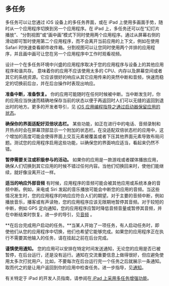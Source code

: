 ## **多任务**

多任务可以让您通过 iOS 设备上的多任务界面，或在 iPad 上使用多画面手势，随时从一个应用程序切换到另一个应用程序。在 iPad 上，多任务还可以在“幻灯片播放”、“分割视图”或“画中画”模式下同时使用两个应用程序。通过从屏幕右侧的滑动即可暂时使用第二个应用程序，而不会离开当前应用的上下文，例如在使用 Safari 时快速查看邮件收件箱。分割视图可以让您同时使用两个并排的应用程序，并且画中画可让您在另一个应用程序中工作时观看视频。

设计一个在多任务环境中兴盛的应用程序取决于您的应用程序与设备上的其他应用程序和谐共存。 意味着你的应用不应该使用太多的 CPU、内存以及屏幕空间或者其它的系统资源。它应该很好的响应从其它应用传来的突然中断和音频，快速而稳定的切换前后台，并在后台操作时表现出响应。

**准备中断，准备恢复。**  你的应用可能随时在任何时候被中断。当中断发生时，你的应用应当快速而精确地保存当前的状态以便于再返回时人们可以无缝的返回到退出时的地方。更多的开发者导引，见 [iOS 应用编程指导之通过启动器保留应用的状态](https://developer.apple.com/library/content/documentation/iPhone/Conceptual/iPhoneOSProgrammingGuide/StrategiesforImplementingYourApp/StrategiesforImplementingYourApp.html#//apple_ref/doc/uid/TP40007072-CH5-SW2)。

**确保你的界面适配好双倍状态栏。** 某些功能，如正在进行中的电话、音频录制和开热点时会在屏幕顶部显示一个附加的状态栏。在没适配双倍状态栏的应用中，这个增加的高度可能会使得界面上交互元素被覆盖或者下压其他界面元素导致布局问题。测试您的应用程序启用这些功能，以确保您的界面响应适当，看起来仍然不错。

**暂停需要关注或积极参与的活动。** 如果你的应用是一款游戏或者媒体播放应用，确保人们切换到其它应用的时候不错过任何内容。当他们切换回来时，使他们能继续，就好像没离开过一样。

**适当的响应外部音频** 有时候，应用程序的音频可能会被其他应用或系统本身的音频中断。例如，来电或 Siri 发起的音乐播放可能会中断您的应用的音频。当这些情况发生时，您的应用程序的响应应符合人们的期望。对于主要的音频中断，例如播放音乐，播客或有声读物，您的应用程序应该无限期地暂停其音频。对于较短的中断，例如 GPS 定向通知，您的应用程序应暂时降低音频音量或暂停其音频，并在中断结束时恢复。进一步的导引，见[音频](https://developer.apple.com/ios/human-interface-guidelines/interaction/audio/) 。

**在后台完成用户启动的任务。**当某人开始了一项任务，有人启动任务时，即使他们从您的应用程序中切换，他们也希望它能够完成。如果您的应用程序正在执行不需要其他输入的任务，请在挂起之前在后台完成。

**谨慎使用通知。** 您的应用可以安排在特定时间发送通知，无论您的应用是否已被暂停，在后台运行，还是没有运行。通知在交流重要信息上做得很好，但应避免使用太多次打扰用户。比如，不要每次在后台运行完一个任务之后就展示一条通知。取而代之的是让用户返回到你的应用中检查任务。进一步指导，见[通知](https://developer.apple.com/ios/human-interface-guidelines/features/notifications/)。

有关特定于 iPad 的开发人员指南，请参阅在[ iPad 上采用多任务增强功能](https://developer.apple.com/library/content/documentation/WindowsViews/Conceptual/AdoptingMultitaskingOniPad/index.html)。







